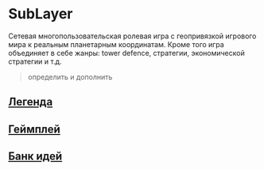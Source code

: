 # SubLayer

Сетевая многопользовательская ролевая игра с геопривязкой игрового мира к реальным планетарным координатам.
Кроме того игра объединяет в себе жанры: tower defence, стратегии, экономической стратегии и т.д. 
>определить и дополнить

## [Легенда](legend)
## [Геймплей](gameplay)
## [Банк идей](features)
